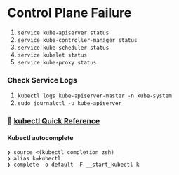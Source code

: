 # Control Plane Failure

1. `service kube-apiserver status`
2. `service kube-controller-manager status`
3. `service kube-scheduler status`
4. `service kubelet status`
5. `service kube-proxy status`


### Check Service Logs

1. `kubectl logs kube-apiserver-master -n kube-system` 
2. `sudo journalctl -u kube-apiserver`



### 📌 [kubectl Quick Reference](https://kubernetes.io/docs/reference/kubectl/quick-reference/)

#### Kubectl autocomplete

```
❯ source <(kubectl completion zsh)
❯ alias k=kubectl
❯ complete -o default -F __start_kubectl k
```
